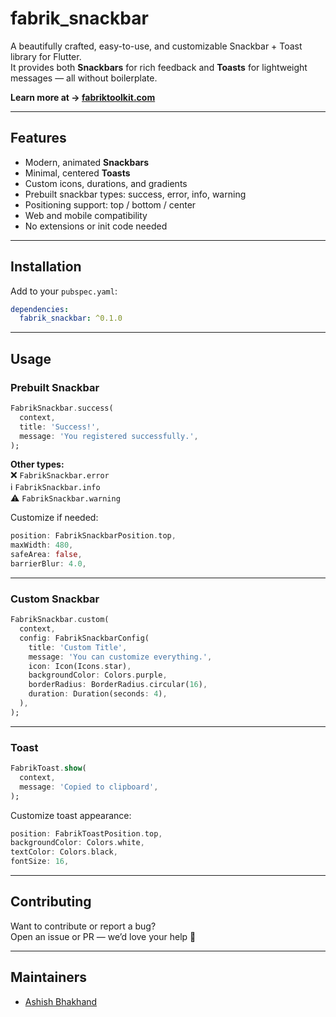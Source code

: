 # fabrik_snackbar

A beautifully crafted, easy-to-use, and customizable Snackbar + Toast library for Flutter.  
It provides both **Snackbars** for rich feedback and **Toasts** for lightweight messages — all without boilerplate.

**Learn more at → [fabriktoolkit.com](https://www.fabriktoolkit.com)**

---

## Features

- Modern, animated **Snackbars**
- Minimal, centered **Toasts**
- Custom icons, durations, and gradients
- Prebuilt snackbar types: success, error, info, warning
- Positioning support: top / bottom / center
- Web and mobile compatibility
- No extensions or init code needed

---

## Installation

Add to your `pubspec.yaml`:

```yaml
dependencies:
  fabrik_snackbar: ^0.1.0
```

---

## Usage

### Prebuilt Snackbar

```dart
FabrikSnackbar.success(
  context,
  title: 'Success!',
  message: 'You registered successfully.',
);
```

**Other types:**  
❌ `FabrikSnackbar.error`  
ℹ️ `FabrikSnackbar.info`  
⚠️ `FabrikSnackbar.warning`

Customize if needed:

```dart
position: FabrikSnackbarPosition.top,
maxWidth: 480,
safeArea: false,
barrierBlur: 4.0,
```

---

### Custom Snackbar

```dart
FabrikSnackbar.custom(
  context,
  config: FabrikSnackbarConfig(
    title: 'Custom Title',
    message: 'You can customize everything.',
    icon: Icon(Icons.star),
    backgroundColor: Colors.purple,
    borderRadius: BorderRadius.circular(16),
    duration: Duration(seconds: 4),
  ),
);
```

---

### Toast

```dart
FabrikToast.show(
  context,
  message: 'Copied to clipboard',
);
```

Customize toast appearance:

```dart
position: FabrikToastPosition.top,
backgroundColor: Colors.white,
textColor: Colors.black,
fontSize: 16,
```

---

## Contributing

Want to contribute or report a bug?  
Open an issue or PR — we’d love your help 💙

---

## Maintainers

- [Ashish Bhakhand](https://github.com/abhakhand)
